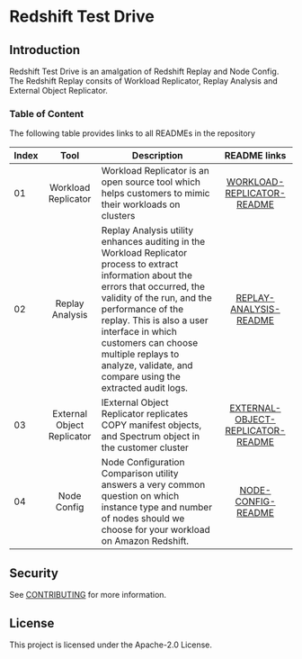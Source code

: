 # Redshift Test Drive

## Introduction
Redshift Test Drive is an amalgation of Redshift Replay and Node Config. The Redshift Replay consits of Workload Replicator, Replay Analysis and External Object Replicator.

### Table of Content
The following table provides links to all READMEs in the repository



| Index      | Tool | Description | README links|
| ----------- | :-----------: |-------| :-------: |
| 01      | Workload Replicator       |Workload Replicator is an open source tool which helps customers to mimic their workloads on clusters |[WORKLOAD-REPLICATOR-README](/core/README.md)|
| 02   | Replay Analysis        |Replay Analysis utility enhances auditing in the Workload Replicator process to extract information about the errors that occurred, the validity of the run, and the performance of the replay. This is also a user interface in which customers can choose multiple replays to analyze, validate, and compare using the extracted audit logs.|[REPLAY-ANALYSIS-README](/tools/ReplayAnalysis/README.md)|
|03 | External Object Replicator |lExternal Object Replicator replicates COPY manifest objects, and Spectrum object in the customer cluster|[EXTERNAL-OBJECT-REPLICATOR-README](/tools/external-object-replicator/README.md)|
|04|Node Config| Node Configuration Comparison utility answers a very common question on which instance type and number of nodes should we choose for your workload on Amazon Redshift.|[NODE-CONFIG-README](/tools/NodeConfigCompare/README.md)


## Security

See [CONTRIBUTING](CONTRIBUTING.md#security-issue-notifications) for more information.

## License

This project is licensed under the Apache-2.0 License.

